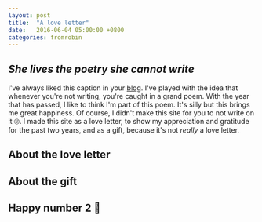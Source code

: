 ```yaml
---
layout: post
title:  "A love letter"
date:   2016-06-04 05:00:00 +0800
categories: fromrobin
---
```

## *She lives the poetry she cannot write*

I've always liked this caption in your [blog][secret-hill-tumblr]. I've played with the idea that whenever you're not writing, you're caught in a grand poem. With the year that has passed, I like to think I'm part of this poem. It's silly but this brings me great happiness. Of course, I didn't make this site for you to not write on it 🙄. I made this site as a love letter, to show my appreciation and gratitude for the past two years, and as a gift, because it's not *really* a love letter.

## About the love letter

## About the gift

## Happy number 2 💩


[secret-hill-tumblr]: http://secret-hill.tumblr.com
